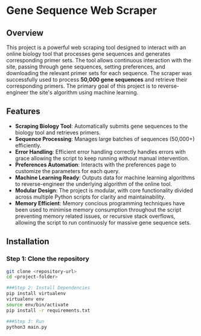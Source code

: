 # Gene Sequence Web Scraper

## Overview
This project is a powerful web scraping tool designed to interact with an online biology tool that processes gene sequences and generates corresponding primer sets. The tool allows continuous interaction with the site, passing through gene sequences, setting preferences, and downloading the relevant primer sets for each sequence. The scraper was successfully used to process **50,000 gene sequences** and retrieve their corresponding primers. The primary goal of this project is to reverse-engineer the site's algorithm using machine learning.

## Features
- **Scraping Biology Tool**: Automatically submits gene sequences to the biology tool and retrieves primers.
- **Sequence Processing**: Manages large batches of sequences (50,000+) efficiently.
- **Error Handling**: Efficient error handling correctly handles errors with grace allowing the script to keep running without manual intervention.
- **Preferences Automation**: Interacts with the preferences page to customize the parameters for each query.
- **Machine Learning Ready**: Outputs data for machine learning algorithms to reverse-engineer the underlying algorithm of the online tool.
- **Modular Design**: The project is modular, with core functionality divided across multiple Python scripts for clarity and maintainability.
- **Memory Efficient**: Memory concious programming techniques have been used to minimise memory consumption throughout the script preventing memory related issues, or recursive stack overflows, allowing the script to run     continuosly for massive gene sequence sets.

## Installation

### Step 1: Clone the repository
```bash
git clone <repository-url>
cd <project-folder>

###Step 2: Install Dependencies
pip install virtualenv
virtualenv env
source env/bin/activate
pip install -r requirements.txt

###Step 3: Run
python3 main.py
